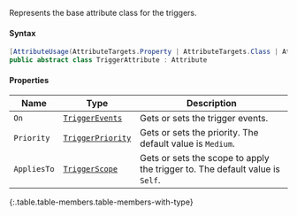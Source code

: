 Represents the base attribute class for the triggers.

#### Syntax

```cs
[AttributeUsage(AttributeTargets.Property | AttributeTargets.Class | AttributeTargets.Interface | AttributeTargets.Assembly, AllowMultiple = true)]
public abstract class TriggerAttribute : Attribute
```

#### Properties

Name | Type | Description
---- | ---- | -----------
`On` | [`TriggerEvents`](#triggerevents) | Gets or sets the trigger events.
`Priority` | [`TriggerPriority`](#triggerpriority) | Gets or sets the priority. The default value is `Medium`.
`AppliesTo` | [`TriggerScope`](#triggerscope) | Gets or sets the scope to apply the trigger to. The default value is `Self`.
{:.table.table-members.table-members-with-type}